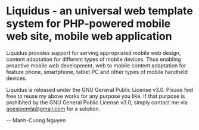 Liquidus - an universal web template system for PHP-powered mobile web site, mobile web application
===================================================================================================

Liquidus provides support for serving appropriated mobile web design, content adaptation for different types of mobile devices. Thus enabling proactive mobile web development, web to mobile content adaptation for feature phone, smartphone, tablet PC and other types of mobile handheld devices.

Liquidus is released under the GNU General Public License v3.0. Please feel free to reuse my above works for any purpose you like. If that purpose is prohibited by the GNU General Public License v3.0, simply contact me via goesjoomla@gmail.com for a solution.

--
Manh-Cuong Nguyen